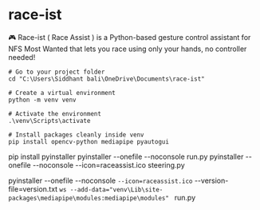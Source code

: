 # race-ist
🎮 Race-ist ( Race Assist ) is a Python-based gesture control assistant for NFS Most Wanted that lets you race using only your hands, no controller needed!

```batch
# Go to your project folder
cd "C:\Users\Siddhant bali\OneDrive\Documents\race-ist"

# Create a virtual environment
python -m venv venv

# Activate the environment
.\venv\Scripts\activate

# Install packages cleanly inside venv
pip install opencv-python mediapipe pyautogui

```
pip install pyinstaller
pyinstaller --onefile --noconsole run.py
pyinstaller --onefile --noconsole --icon=raceassist.ico steering.py


pyinstaller --onefile --noconsole `
--icon=raceassist.ico `
--version-file=version.txt `ws
--add-data="venv\Lib\site-packages\mediapipe\modules:mediapipe\modules" `
run.py
